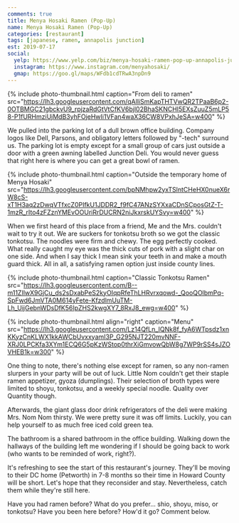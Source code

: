 ```yaml
---
comments: true
title: Menya Hosaki Ramen (Pop-Up)
name: Menya Hosaki Ramen (Pop-Up)
categories: [restaurant]
tags: [japanese, ramen, annapolis junction]
est: 2019-07-17
social:
  yelp: https://www.yelp.com/biz/menya-hosaki-ramen-pop-up-annapolis-junction
  instagram: https://www.instagram.com/menyahosaki/
  gmap: https://goo.gl/maps/WFdb1cdTRwA3npDn9
---
```


{%
  include photo-thumbnail.html 
  caption="From deli to ramen"
  src="https://lh3.googleusercontent.com/qAlliSmKapTHTVwQR2TPaaB6p2-0OTBMGC21gbckvU9_rpjzaRdGtVtCfKV6bjl02BhaSKNCHI5EXsZuuZ5mLP58-P1fURHmziUjMdB3yhFOjeHwIi1VFan4waX36CW8VPxhJeSA=w400"
%}

We pulled into the parking lot of a dull brown office building. Company logos like Dell, Parsons, and obligatory letters followed by "-tech" surround us. The parking lot is empty except for a small group of cars just outside a door with a green awning labelled Junction Deli. You would never guess that right here is where you can get a great bowl of ramen.

<!--more-->

{% 
  include photo-thumbnail.html 
  caption="Outside the temporary home of Menya Hosaki"
  src="https://lh3.googleusercontent.com/bpNMhpw2yxTSlntCHeHX0nueX6rW8cS-xT1H3aq2zDwqVTfxcZ0PIfkU1JDDR2_f9fC47ANzSYXxaCDnSCposGtZ-T-1mzR_rIto4zFZznYMEvOOUriRrDUCRN2niJkxrskUYSvy=w400" 
%}

When we first heard of this place from a friend, Me and the Mrs. couldn't wait to try it out. We are suckers for tonkotsu broth so we got the classic tonkotsu. The noodles were firm and chewy. The egg perfectly cooked. What really caught my eye was the thick cuts of pork with a slight char on one side. And when I say thick I mean sink your teeth in and make a mouth guard thick. All in all, a satisfying ramen option just inside county lines.

{% 
  include photo-thumbnail.html 
  caption="Classic Tonkotsu Ramen"
  src="https://lh3.googleusercontent.com/B--m11ZIlwX9GjCu_ds2sDxabPeS2kyOIqpRfeThLHRvrxqowd-_QooQOlbmPq-SpFwd6JmVTA0M614yFete-KfzdlmUuTM-Lh_UijGebnWDsDfK56IpZHS2kwgXY7_8RxJ8_ewg=w400" 
%}

{% 
  include photo-thumbnail.html 
  align="right"
  caption="Menu"
  src="https://lh3.googleusercontent.com/Lz14QfLn_IQNk8f_fyA6WTpsdz1xnKKyzCnKLWX1kkAWCbUvxxyamI3P_G295NJT220mvNNF-XRJ0LPCKfa3XYm1ECQ6G5pKzWStop0thrXiGmvowQbW8g7WP9rSS4sJZOVHEB1k=w300" 
%}

One thing to note, there's nothing else except for ramen, so any non-ramen slurpers in your party will be out of luck. Little Nom couldn't get their staple ramen appetizer, gyoza (dumplings). Their selection of broth types were limited to shoyu, tonkotsu, and a weekly special noodle. Quality over Quantity though.

Afterwards, the giant glass door drink refrigerators of the deli were making Mrs. Nom Nom thirsty. We were pretty sure it was off limits. Luckily, you can help yourself to as much free iced cold green tea. 

The bathroom is a shared bathroom in the office building. Walking down the hallways of the building left me wondering if I should be going back to work (who wants to be reminded of work, right?).

It's refreshing to see the start of this restaurant's journey. They'll be moving to their DC home (Petworth) in 7-8 months so their time in Howard County will be short. Let's hope that they reconsider and stay. Nevertheless, catch them while they're still here.

Have you had ramen before? What do you prefer... shio, shoyu, miso, or tonkotsu? Have you been here before? How'd it go? Comment below.